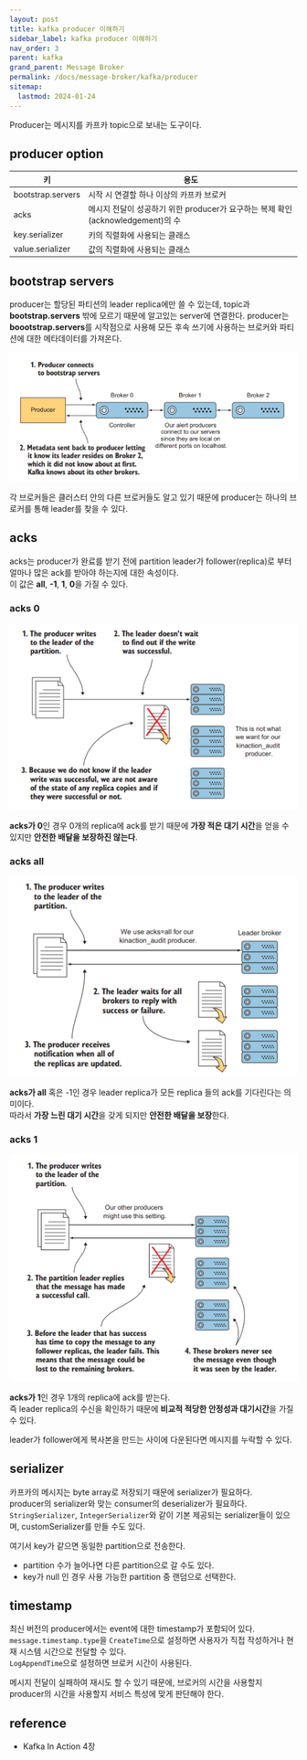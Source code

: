 ```yaml
---
layout: post
title: kafka producer 이해하기
sidebar_label: kafka producer 이해하기
nav_order: 3
parent: kafka
grand_parent: Message Broker
permalink: /docs/message-broker/kafka/producer
sitemap:
  lastmod: 2024-01-24
---
```


Producer는 메시지를 카프카 topic으로 보내는 도구이다.

## producer option

| 키                 | 용도                                                        |
|-------------------|-----------------------------------------------------------|
| bootstrap.servers | 시작 시 연결할 하나 이상의 카프카 브로커                                   |
| acks              | 메시지 전달이 성공하기 위한 producer가 요구하는 복제 확인 (acknowledgement)의 수 |
| key.serializer    | 키의 직렬화에 사용되는 클래스                                          |
| value.serializer  | 값의 직렬화에 사용되는 클래스                                          |

## bootstrap servers
 
producer는 할당된 파티션의 leader replica에만 쓸 수 있는데, topic과 **bootstrap.servers** 밖에 모르기 때문에 알고있는 server에 연결한다.
producer는 **boootstrap.servers**를 시작점으로 사용해 모든 후속 쓰기에 사용하는 브로커와 파티션에 대한 메타데이터를 가져온다.

![bootstrap-server.png](/images/post/message-broker/kafka/bootstrap-server.png)

각 브로커들은 클러스터 안의 다른 브로커들도 알고 있기 때문에 producer는 하나의 브로커를 통해 leader를 찾을 수 있다.  

## acks

acks는 producer가 완료를 받기 전에 partition leader가 follower(replica)로 부터 얼마나 많은 ack를 받아야 하는지에 대한 속성이다.  
이 값은 **all**, **-1**, **1**, **0**을 가질 수 있다.  

### acks 0

![ack0.png](/images/post/message-broker/kafka/ack0.png)

**acks가 0**인 경우 0개의 replica에 ack를 받기 때문에 **가장 적은 대기 시간**을 얻을 수 있지만 **안전한 배달을 보장하진 않는다**.

### acks all

![ackall.png](/images/post/message-broker/kafka/ackall.png)

**acks가 all** 혹은 -1인 경우 leader replica가 모든 replica 들의 ack를 기다린다는 의미이다.  
따라서 **가장 느린 대기 시간**을 갖게 되지만 **안전한 배달을 보장**한다.  

### acks 1

![ack1.png](/images/post/message-broker/kafka/ack1.png)

**acks가 1**인 경우 1개의 replica에 ack를 받는다.  
즉 leader replica의 수신을 확인하기 때문에 **비교적 적당한 안정성과 대기시간**을 가질 수 있다.  

leader가 follower에게 복사본을 만드는 사이에 다운된다면 메시지를 누락할 수 있다.

## serializer

카프카의 메시지는 byte array로 저장되기 때문에 serializer가 필요하다.  
producer의 serializer와 맞는 consumer의 deserializer가 필요하다.  
`StringSerializer`, `IntegerSerializer`와 같이 기본 제공되는 serializer들이 있으며, customSerializer를 만들 수도 있다.

여기서 key가 같으면 동일한 partition으로 전송한다.
- partition 수가 늘어나면 다른 partition으로 갈 수도 있다.
- key가 null 인 경우 사용 가능한 partition 중 랜덤으로 선택한다.

## timestamp

최신 버전의 producer에서는 event에 대한 timestamp가 포함되어 있다.  
`message.timestamp.type`을 `CreateTime`으로 설정하면 사용자가 직접 작성하거나 현재 시스템 시간으로 전달할 수 있다.  
`LogAppendTime`으로 설정하면 브로커 시간이 사용된다.  

메시지 전달이 실패하여 재시도 할 수 있기 때문에, 브로커의 시간을 사용할지 producer의 시간을 사용할지 서비스 특성에 맞게 판단해야 한다.

## reference

- Kafka In Action 4장
